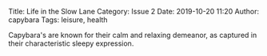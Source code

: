 Title: Life in the Slow Lane
Category: Issue 2
Date: 2019-10-20 11:20
Author: capybara
Tags: leisure, health 

Capybara's are known for their calm and relaxing demeanor, as captured in their characteristic sleepy expression.
